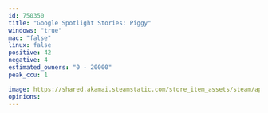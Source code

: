 ```yaml
---
id: 750350
title: "Google Spotlight Stories: Piggy"
windows: "true"
mac: "false"
linux: false
positive: 42
negative: 4
estimated_owners: "0 - 20000"
peak_ccu: 1

image: https://shared.akamai.steamstatic.com/store_item_assets/steam/apps/750350/header.jpg?t=1528350663
opinions:
---
```

